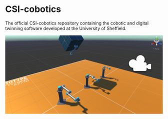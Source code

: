 # CSI-cobotics
The official CSI-cobotics repository containing the cobotic and digital twinning software developed at the University of Sheffield.

![Alt text](resources/ur_systems.PNG?raw=true "Primitive multi-robot scenario")

